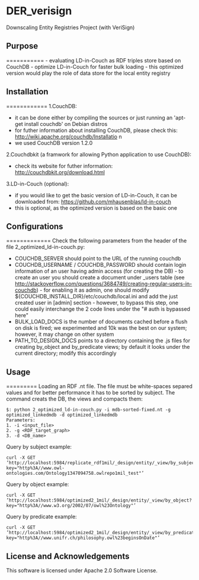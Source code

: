 DER_verisign
============

Downscaling Entity Registries Project (with VeriSign)

## Purpose
===========
    - evaluating LD-in-Couch as RDF triples store based on CouchDB 
    - optimize LD-in-Couch for faster bulk loading 
    - this optimized version would play the role of data store for the local entity registry


## Installation
============
1.CouchDB: 
- it can be done either by compiling the sources or just running an 'apt-get install couchdb' on Debian distros 
- for futher information about installing CouchDB, please check this: http://wiki.apache.org/couchdb/Installatio	n
- we used CouchDB version 1.2.0 

2.Couchdbkit (a framwork for allowing Python application to use CouchDB):
- check its website for futher information: http://couchdbkit.org/download.html

3.LD-in-Couch (optional):    
- if you would like to get the basic version of LD-in-Couch, it can be downloaded from: https://github.com/mhausenblas/ld-in-couch
- this is optional, as the optimized version is based on the basic one
    
## Configurations
=============
Check the following parameters from the header of the file 2_optimized_ld-in-couch.py:
- COUCHDB_SERVER should point to the URL of the running couchdb 
- COUCHDB_USERNAME / COUCHDB_PASSWORD should contain login information of an user having admin access (for creating the DB)
		- to create an user you should create a document under _users table (see http://stackoverflow.com/questions/3684749/creating-regular-users-in-couchdb)
		- for enabling it as admin, one should modify ${COUCHDB_INSTALL_DIR}/etc/couchdb/local.ini and add the just created user in [admin] section 
		- however, to bypass this step, one could easily interchange the 2 code lines under the "# auth is bypassed here"
- BULK_LOAD_DOCS is the number of documents cached before a flush on disk is fired; we experimented and 10k was the best on our system; however, it may change on other system 
- PATH_TO_DESIGN_DOCS points to a directory containing the .js files for creating by_object and by_predicate views; by default it looks under the current directory; modify this accordingly

## Usage
=========
Loading an RDF .nt file. The file must be white-spaces separed values and for better performance it has to be sorted by subject. The command creats the DB, the views and compacts them: 

	$: python 2_optimized_ld-in-couch.py -i mdb-sorted-fixed.nt -g optimized_linkedmdb -d optimized_linkedmdb
	Parameters: 
	1. -i <input_file> 
	2. -g <RDF_target_graph>
	3. -d <DB_name>
	

Query by subject example:

	curl -X GET ’http://localhost:5984/replicate_rdf1mil/_design/entity/_view/by_subject?key="http%3A//www.owl-ontologies.com/Ontology1347094758.owlrepo1mil_test"’
	
Query by object example: 

	curl -X GET ’http://localhost:5984/optimized2_1mil/_design/entity/_view/by_object?key="http%3A//www.w3.org/2002/07/owl%23Ontology"’
	
Query by predicate example:

	curl -X GET ’http://localhost:5984/optimized2_1mil/_design/entity/_view/by_predicate?key="http%3A//www.unifr.ch/philosophy.owl%23beginsOnDate"’

## License and Acknowledgements

This software is licensed under Apache 2.0 Software License.
	

